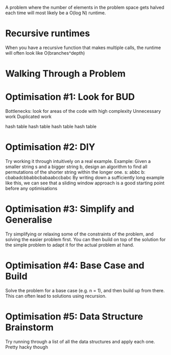 A problem where the number of elements in the problem space gets halved each time will most likely be a O(log N) runtime.

# Recursive runtimes
When you have a recursive function that makes multiple calls, the runtime will often look like O(branches^depth)

# Walking Through a Problem


# Optimisation #1: Look for BUD
Bottlenecks: look for areas of the code with high complexity
Unnecessary work
Duplicated work

hash table
hash table
hash table
hash table

# Optimisation #2: DIY
Try working it through intuitively on a real example.
Example: Given a smaller string s and a bigger string b, design an algorithm to find all permutations of the shorter string within the longer one.
s: abbc
b: cbabadcbbabbcbabaabccbabc
By writing down a sufficiently long example like this, we can see that a sliding window approach is a good starting point before any optimisations

# Optimisation #3: Simplify and Generalise
Try simplifying or relaxing some of the constraints of the problem, and solving the easier problem first. You can then build on top of the solution for the simple problem to adapt it for the actual problem at hand.

# Optimisation #4: Base Case and Build
Solve the problem for a base case (e.g. n = 1), and then build up from there. This can often lead to solutions using recursion.

# Optimisation #5: Data Structure Brainstorm
Try running through a list of all the data structures and apply each one. Pretty hacky though


